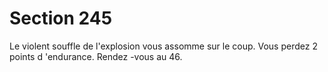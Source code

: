# Section 245

Le violent souffle de l'explosion vous assomme sur le coup. Vous
perdez 2 points d 'endurance.  Rendez -vous au 46.